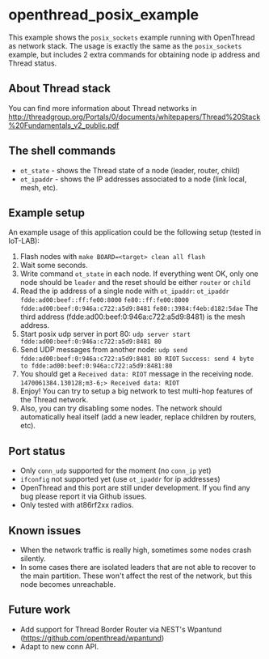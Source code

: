 # openthread_posix_example

This example shows the `posix_sockets` example running with OpenThread as network stack.  The usage is exactly the same
as the `posix_sockets` example, but includes 2 extra commands for obtaining node ip address and Thread status.


## About Thread stack
You can find more information about Thread networks in
http://threadgroup.org/Portals/0/documents/whitepapers/Thread%20Stack%20Fundamentals_v2_public.pdf

## The shell commands

* `ot_state` - shows the Thread state of a node (leader, router, child)
* `ot_ipaddr` - shows the IP addresses associated to a node (link local, mesh, etc).

## Example setup
An example usage of this application could be the following setup (tested in IoT-LAB):

1. Flash nodes with `make BOARD=<target> clean all flash`
2. Wait some seconds.
3. Write command `ot_state` in each node. If everything went OK, only one node should be `leader`
   and the reset should be either `router` or `child`
4. Read the ip address of a single node with `ot_ipaddr`:
   `ot_ipaddr`
   `fdde:ad00:beef::ff:fe00:8000`
   `fe80::ff:fe00:8000`
   `fdde:ad00:beef:0:946a:c722:a5d9:8481`
   `fe80::3984:f4eb:d182:5dae`
   The third address (fdde:ad00:beef:0:946a:c722:a5d9:8481) is the mesh address.
5. Start posix udp server in port 80:
   `udp server start fdde:ad00:beef:0:946a:c722:a5d9:8481 80`
6. Send UDP messages from another node:
   `udp send fdde:ad00:beef:0:946a:c722:a5d9:8481 80 RIOT`
   `Success: send 4 byte to fdde:ad00:beef:0:946a:c722:a5d9:8481:80`
7. You should get a `Received data: RIOT` message in the receiving node.
   `1470061384.130128;m3-6;> Received data: RIOT`
8. Enjoy! You can try to setup a big network to test multi-hop features of the Thread network.
9. Also, you can try disabling some nodes. The network should automatically heal itself (add a new leader, replace
   children by routers, etc).


## Port status
* Only `conn_udp` supported for the moment (no `conn_ip` yet)
* `ifconfig` not supported yet (use `ot_ipaddr` for ip addresses)
* OpenThread and this port are still under development. If you find any bug please report it via Github issues.
* Only tested with at86rf2xx radios.

## Known issues

* When the network traffic is really high, sometimes some nodes crash silently. 
* In some cases there are isolated leaders that are not able to recover to the main partition. These won't affect the
  rest of the network, but this node becomes unreachable.

## Future work

* Add support for Thread Border Router via NEST's Wpantund (https://github.com/openthread/wpantund)
* Adapt to new conn API.
